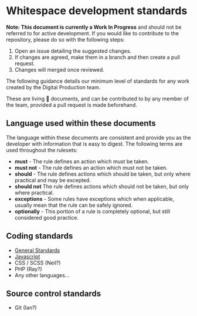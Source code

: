 # Whitespace development standards
**Note: This document is currently a Work In Progress** and should not be referred to for active development. If you would like to contribute to the repository, please do so with the following steps:

 1. Open an issue detailing the suggested changes.
 2. If changes are agreed, make them in a branch and then create a pull request.
 3. Changes will merged once reviewed.

The following guidance details our minimum level of standards for any work created by the Digital Production team.

These are living 🍃 documents, and can be contributed to by any member of the team, provided a pull request is made beforehand.

## Language used within these documents
The language within these documents are consistent and provide you as the developer with information that is easy to digest. The following terms are used throughout the rulesets:

 - **must** - The rule defines an action which must be taken.
 - **must not** - The rule defines an action which must not be taken.
 - **should** - The rule defines actions which should be taken, but only where practical and may be excepted.
 - **should not** The rule defines actions which should not be taken, but only where practical.
 - **exceptions** - Some rules have exceptions which when applicable, usually mean that the rule can be safely ignored.
 - **optionally** - This portion of a rule is completely optional, but still considered good practice.

## Coding standards

 - [General Standards](/Whitespacers/ide-toolkit/wiki/General)
 - [Javascript](/Whitespacers/ide-toolkit/wiki/JavaScript)
 - CSS / SCSS (Neil?)
 - PHP (Ray?)
 - Any other languages...

## Source control standards

 - Git (Ian?)